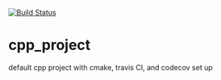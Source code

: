 [![Build Status](https://travis-ci.com/temken/cpp_project.svg?branch=master)](https://travis-ci.com/temken/cpp_project)
<!-- [![codecov](https://codecov.io/gh/temken/cpp_project/branch/master/graph/badge.svg)](https://codecov.io/gh/temken/cpp_project) -->


# cpp_project
default cpp project with cmake, travis CI, and codecov set up
